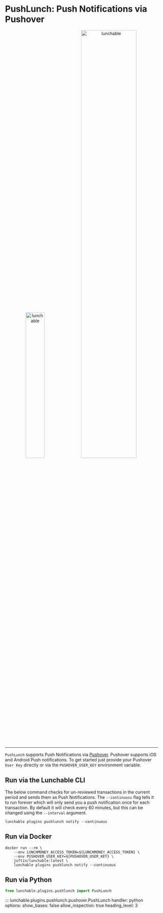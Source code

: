 # PushLunch: Push Notifications via Pushover

<div align="center">
    <p float="center">
        <img src=https://pushover.net/images/pushover-logo.svg
            width="35%" alt="lunchable">
        <img src=https://i.imgur.com/FyKDsG3.png
            width="60%" alt="lunchable">
    </p>
</div>

---

`PushLunch` supports Push Notifications via [Pushover](https://pushover.net). Pushover supports iOS
and Android Push notifications. To get started just provide your Pushover
`User Key` directly or via the `PUSHOVER_USER_KEY` environment variable.

## Run via the Lunchable CLI

The below command checks for un-reviewed transactions in the current period
and sends them as Push Notifications. The `--continuous` flag tells it to run
forever which will only send you a push notification once for each transaction.
By default it will check every 60 minutes, but this can be changed using the
`--interval` argument.

```shell
lunchable plugins pushlunch notify --continuous
```

## Run via Docker

```shell
docker run --rm \
    --env LUNCHMONEY_ACCESS_TOKEN=${LUNCHMONEY_ACCESS_TOKEN} \
    --env PUSHOVER_USER_KEY=${PUSHOVER_USER_KEY} \
    juftin/lunchable:latest \
    lunchable plugins pushlunch notify --continuous
```

## Run via Python

```python
from lunchable.plugins.pushlunch import PushLunch
```

::: lunchable.plugins.pushlunch.pushover.PushLunch
    handler: python
    options:
        show_bases: false
        allow_inspection: true
        heading_level: 3
